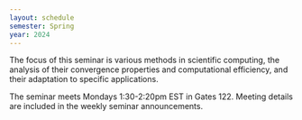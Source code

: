 ```yaml
---
layout: schedule
semester: Spring
year: 2024
---
```


The focus of this seminar is various methods in scientific computing,
the analysis of their convergence properties and computational efficiency,
and their adaptation to specific applications.

The seminar meets Mondays 1:30-2:20pm EST in Gates 122. Meeting details are included in
the weekly seminar announcements.
